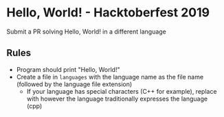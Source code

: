 # Hello, World! - Hacktoberfest 2019

Submit a PR solving Hello, World! in a different language

## Rules

* Program should print "Hello, World!"
* Create a file in `languages` with the language name as the file name (followed by the language file extension)
  * If your language has special characters (C++ for example), replace with however the language traditionally expresses the language (cpp)
